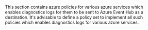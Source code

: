 This section contains azure policies for various azure services which enables diagnostics logs for them to be sent to Azure Event Hub as a destination.
It's advisable to define a policy set to implement all such policies which enables diagnostics logs for various azure services.
